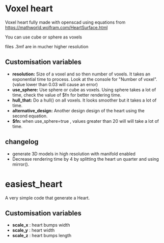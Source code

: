 # Voxel heart

Voxel heart fully made with openscad using equations from https://mathworld.wolfram.com/HeartSurface.html

You can use cube or sphere as voxels

files .3mf are in mucher higher resolution

## Customisation variables

- **resolution:** Size of a voxel and so then number of voxels. It takes an exponential time to process. Look at the
  console for "Number of voxel". (value lower than 0.03 will cause an error)
- **use_sphere:** Use sphere or cube as voxels. Using sphere takes a lot of time, check the value of $fn for better
  rendering time.
- **hull_that:** Do a hull() on all voxels. It looks smoother but it takes a lot of time.
- **alternative_design:** Another design design of the heart using the second equation.
- **$fn:** when use_sphere=true , values greater than 20 will will take a lot of time.

## changelog

- generate 3D models in high resolution with manifold enabled
- Decrease rendering time by 4 by splitting the heart un quarter and using mirror().

# easiest_heart

A very simple code that generate a Heart.

## Customisation variables

- **scale_x** : heart bumps width
- **scale_y** : heart width
- **scale_z** : heart bumps length
